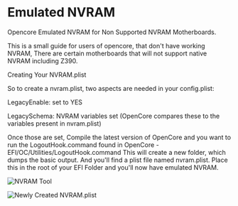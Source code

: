 # Emulated NVRAM
 
 

Opencore Emulated NVRAM for Non Supported NVRAM Motherboards.


This is a small guide for users of opencore, that don't have working NVRAM, There are certain motherboards that will not support native NVRAM including Z390.

Creating Your NVRAM.plist

So to create a nvram.plist, two aspects are needed in your config.plist:

LegacyEnable: set to YES

LegacySchema: NVRAM variables set
(OpenCore compares these to the variables present in nvram.plist)

Once those are set, Compile the latest version of OpenCore and you want to run the LogoutHook.command found in OpenCore - EFI/OC/Utilities/LogoutHook.command This will create a new folder, which dumps the basic output. And  you'll find a plist file named nvram.plist. Place this in the root of your EFI Folder and you'll now have emulated NVRAM.

![NVRAM Tool](https://i.imgur.com/lAegCiD.png)

![Newly Created NVRAM.plist](https://i.imgur.com/grwl4TX.png)
